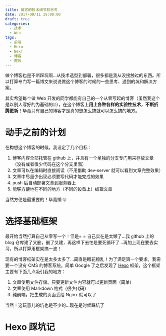 ```yaml
---
title: 博客的技术细节和思考
date: 2017/09/11 19:00:00
draft: true
categories:
  - 技术
  - Web
tags:
  - 前端
  - Hexo
  - NexT
  - 博客
  - 魔改
---
```


做个博客也是不断踩坑啊…从技术选型到部署，很多都是我从没接触过的东西。所以打算专门写一篇博文来说说做这个博客的时候的一些思考、遇到的坑和解决方案。

其实希望每个做 Web 开发的同学都能有自己的一个从零写起的博客（虽然我这个是以别人写好的为基础的🙄），在这个博客上**用上各种各样的实验性技术，不断折腾更新**！毕竟只有自己的博客才是真的想怎么搞就可以怎么搞的地方。

<!-- more -->

# 动手之前的计划

在构想这个博客的时候，我设定了几个目标：

1. 博客内容全部托管在 github 上，并且有一个单独的分支专门用来存放文章（没有或者很少代码在这个分支里面）
2. 文章可以在编辑时直接阅读（不用借助 dev-server 就可以看到文章完整效果）
3. 文章中尽量少出现必须要写代码才能完成的效果
4. push 后自动部署文章到服务器上
5. 能够方便地在不同的地方（不同的设备上）编辑文章

当然方便是最重要的！毕竟懒 🙄

# 选择基础框架

最开始当然打算自己从零写一个！但是= = 自己实在是太懒了…我 github 上的 blog 仓库建了又删，删了又建，再这样下去怕是要死循环了…再加上现在要去实习，所以打算用框架搞一波！

现有的博客框架实在是太多太多了…简直是眼花缭乱！为了满足第一个要求，我需要一个没有 CMS 的博客系统。简单 Google 了之后发现了 [Hexo](https://hexo.io) 框架，这个框架主要有下面几点吸引我的地方：

1. 文章使用文件存储。只要更新文件内容就可以更新页面（简单）
2. 文章使用 Markdown 格式（很少代码）
3. 纯前端，把生成的页面丢给 Nginx 就可以了

当然！这玩意儿的坑也是不少的…现在是时候踩坑了

# Hexo 踩坑记
